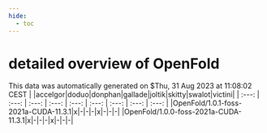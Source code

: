 ```yaml
---
hide:
  - toc
---
```


detailed overview of OpenFold
=============================


This data was automatically generated on $Thu, 31 Aug 2023 at 11:08:02 CEST
| |accelgor|doduo|donphan|gallade|joltik|skitty|swalot|victini|
| :---: | :---: | :---: | :---: | :---: | :---: | :---: | :---: | :---: |
|OpenFold/1.0.1-foss-2021a-CUDA-11.3.1|x|-|-|-|x|-|-|-|
|OpenFold/1.0.0-foss-2021a-CUDA-11.3.1|x|-|-|-|x|-|-|-|
